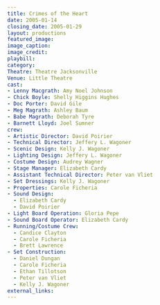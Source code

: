 ```yaml
---
title: Crimes of the Heart
date: 2005-01-14
closing_date: 2005-01-29
layout: productions
featured_image:
image_caption:
image_credit:
playbill:
category:
Theatre: Theatre Jacksonville
Venue: Little Theatre
cast:
- Lenny Macgrath: Amy Noel Johnson
- Chick Boyle: Shelly Higgins Hughes
- Doc Porter: David Gile
- Meg Magrath: Ashley Baum
- Babe Magrath: Deborah Tyre
- Barnett Lloyd: Joel Sumner
crew:
- Artistic Director: David Poirier
- Technical Director: Jeffery L. Wagoner
- Scenic Design: Kelly J. Wagoner
- Lighting Design: Jeffery L. Wagoner
- Costume Design: Audrey Wagner
- Stage Manager: Elizabeth Cardy
- Assistant Technical Director: Peter van Vliet
- Set Dressings: Kelly J. Wagoner
- Properties: Carole Ficheria
- Sound Design:
  - Elizabeth Cardy
  - David Poirier
- Light Board Operation: Gloria Pepe
- Sound Board Operator: Elizabeth Cardy
- Running/Costume Crew:
  - Candice Clayton
  - Carole Ficheria
  - Brett Lawrence
- Set Construction:
  - Daniel Dungan
  - Carole Ficheria
  - Ethan Tillotson
  - Peter van Vliet
  - Kelly J. Wagoner
external_links:
---
```

